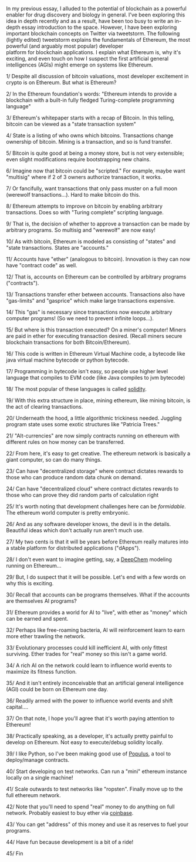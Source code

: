 In my previous essay, I alluded to the potential of blockchain as a powerful enabler for drug discovery and biology in general.
I've been exploring this idea in depth recently and as a result, have been too busy to write an in-depth essay introduction 
to the space. However, I have been exploring important blockchain concepts on Twitter via tweetstorm. The following
(lightly edited) tweetstorm explains the fundamentals of Ethereum, the most powerful (and arguably most popular) developer\
platform for blockchain applications. I explain what Ethereum is, why it's exciting, and even touch on how I suspect the
first artificial general intelligences (AGIs) might emerge on systems like Ethereum.

1/ Despite all discussion of bitcoin valuations, most developer excitement in crypto is on Ethereum. But what is Ethereum?

2/ In the Ethereum foundation's words: "Ethereum intends to provide a blockchain with a built-in fully fledged Turing-complete programming language"

3/ Ethereum's whitepaper starts with a recap of Bitcoin. In this telling, bitcoin can be viewed as a "state transaction system"

4/ State is a listing of who owns which bitcoins. Transactions change ownership of bitcoin. Mining is a transaction, and so is fund transfer.

5/ Bitcoin is quite good at being a money store, but is not very extensible; even slight modifications require bootstrapping new chains.

6/ Imagine now that bitcoin could be "scripted." For example, maybe want "multisig" where if 2 of 3 owners authorize transaction, it works.

7/ Or fancifully, want transactions that only pass muster on a full moon (werewolf transactions...). Hard to make bitcoin do this.

8/ Ethereum attempts to improve on bitcoin by enabling arbitrary transactions. Does so with "Turing complete" scripting language.

9/ That is, the decision of whether to approve a transaction can be made by arbitrary programs. So multisig and "werewolf" are now easy!

10/ As with bitcoin, Ethereum is modeled as consisting of "states" and "state transactions. States are "accounts."

11/ Accounts have "ether" (analogous to bitcoin). Innovation is they can now have "contract code" as well.

12/ That is, accounts on Ethereum can be controlled by arbitrary programs ("contracts").

13/ Transactions transfer ether between accounts. Transactions also have "gas-limits" and "gasprice" which make large transactions expensive.

14/ This "gas" is necessary since transactions now execute arbitrary computer programs! (So we need to prevent infinite loops...).

15/ But where is this transaction executed? On a miner's computer! Miners are paid in ether for executing transaction desired. (Recall miners secure blockchain transactions for both Bitcoin/Ethereum).

16/ This code is written in Ethereum Virtual Machine code, a bytecode like java virtual machine bytecode or python bytecode.

17/ Programming in bytecode isn't easy, so people use higher level language that compiles to EVM code (like Java compiles to jvm bytecode)

18/ The most popular of these languages is called [solidity](https://github.com/ethereum/solidity).

19/ With this extra structure in place, mining ethereum, like mining bitcoin, is the act of clearing transactions.

20/ Underneath the hood, a little algorithmic trickiness needed. Juggling program state uses some exotic structures like "Patricia Trees."

21/ "Alt-currencies" are now simply contracts running on ethereum with different rules on how money can be transferred.

22/ From here, it's easy to get creative. The ethereum network is basically a giant computer, so can do many things.

23/ Can have "decentralized storage" where contract dictates rewards to those who can produce random data chunk on demand.

24/ Can have "decentralized cloud" where contract dictates rewards to those who can prove they did random parts of calculation right

25/ It's worth noting that development challenges here can be *formidable*. The ethereum world computer is pretty embryonic.

26/ And as any software developer knows, the devil is in the details. Beautiful ideas which don't actually run aren't much use.

27/ My two cents is that it will be years before Ethereum really matures into a stable platform for distributed applications ("dApps").

28/ I don't even want to imagine getting, say, a [DeepChem](https://deepchem.io) modeling running on Ethereum...

29/ But, I do suspect that it will be possible. Let's end with a few words on why this is exciting.

30/ Recall that accounts can be programs themselves. What if the accounts are themselves AI programs?

31/ Ethereum provides a world for AI to "live", with ether as "money" which can be earned and spent.

32/ Perhaps like free-roaming bacteria, AI will reinforcement learn to earn more ether trawling the network.

33/ Evolutionary processes could kill inefficient AI, with only fittest surviving. Ether trades for "real" money so this isn't a game world.

34/ A rich AI on the network could learn to influence world events to maximize its fitness function.

35/ And it isn't entirely inconceivable that an artificial general intelligence (AGI) could be born on Ethereum one day.

36/ Readily armed with the power to influence world events and shift capital....

37/ On that note, I hope you'll agree that it's worth paying attention to Ethereum!

38/ Practically speaking, as a developer, it's actually pretty painful to develop on Ethereum. Not easy to execute/debug solidity locally.

39/ I like Python, so I've been making good use of [Populus](https://github.com/pipermerriam/populus), a tool to deploy/manage contracts.

40/ Start developing on test networks. Can run a "mini" ethereum instance locally on a single machine!

41/ Scale outwards to test networks like "ropsten". Finally move up to the full ethereum network.

42/ Note that you'll need to spend "real" money to do anything on full network. Probably easiest to buy ether via [coinbase](https://www.coinbase.com/).

43/ You can get "address" of this money and use it as reserves to fuel your programs.

44/ Have fun because development is a bit of a ride!

45/ Fin
